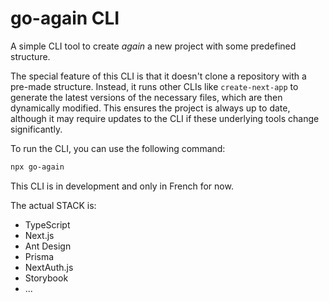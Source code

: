 # go-again CLI

A simple CLI tool to create _again_ a new project with some predefined structure.

The special feature of this CLI is that it doesn't clone a repository with a pre-made structure. Instead, it runs other CLIs like `create-next-app` to generate the latest versions of the necessary files, which are then dynamically modified. This ensures the project is always up to date, although it may require updates to the CLI if these underlying tools change significantly.

To run the CLI, you can use the following command:

```bash
npx go-again
```

This CLI is in development and only in French for now.

The actual STACK is:

- TypeScript
- Next.js
- Ant Design
- Prisma
- NextAuth.js
- Storybook
- ...
